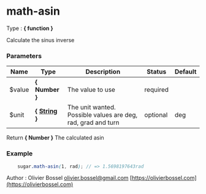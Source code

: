 # math-asin

<!-- @namespace: sugar.scss.math.math-asin -->

Type : **{ function }**


Calculate the sinus inverse



### Parameters
Name  |  Type  |  Description  |  Status  |  Default
------------  |  ------------  |  ------------  |  ------------  |  ------------
$value  |  **{ Number }**  |  The value to use  |  required  |
$unit  |  **{ [String](http://www.sass-lang.com/documentation/file.SASS_REFERENCE.html#sass-script-strings) }**  |  The unit wanted. Possible values are deg, rad, grad and turn  |  optional  |  deg

Return **{ Number }** The calculated asin

### Example
```scss
	sugar.math-asin(1, rad); // => 1.5698197643rad
```
Author : Olivier Bossel [olivier.bossel@gmail.com](mailto:olivier.bossel@gmail.com) [https://olivierbossel.com](https://olivierbossel.com)